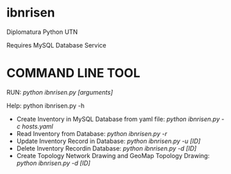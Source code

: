 # ibnrisen
Diplomatura Python UTN

Requires MySQL Database Service


# COMMAND LINE TOOL
RUN: *python ibnrisen.py [arguments]*

Help: python ibnrisen.py -h

- Create Inventory in MySQL Database from yaml file: *python ibnrisen.py -c hosts.yaml*
- Read Inventory from Database: *python ibnrisen.py -r*
- Update Inventory Record in Database: *python ibnrisen.py -u [ID]*
- Delete Inventory Recordin Database: *python ibnrisen.py -d [ID]*
- Create Topology Network Drawing and GeoMap Topology Drawing: *python ibnrisen.py -d [ID]*